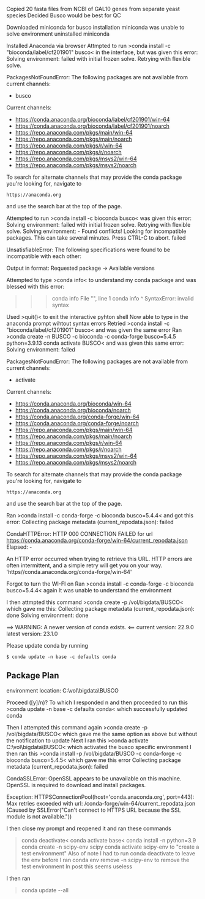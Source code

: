 Copied 20 fasta files from NCBI of GAL10 genes from separate yeast species
Decided Busco would be best for QC

Downloaded miniconda for busco installation
miniconda was unable to solve environment
uninstalled miniconda

Installed Anaconda via browser
  Attmpted to run >conda install -c "bioconda/label/cf201901" busco< in the interface, but was given this error:
  Solving environment: failed with initial frozen solve. Retrying with flexible solve.

PackagesNotFoundError: The following packages are not available from current channels:

  - busco

Current channels:

  - https://conda.anaconda.org/bioconda/label/cf201901/win-64
  - https://conda.anaconda.org/bioconda/label/cf201901/noarch
  - https://repo.anaconda.com/pkgs/main/win-64
  - https://repo.anaconda.com/pkgs/main/noarch
  - https://repo.anaconda.com/pkgs/r/win-64
  - https://repo.anaconda.com/pkgs/r/noarch
  - https://repo.anaconda.com/pkgs/msys2/win-64
  - https://repo.anaconda.com/pkgs/msys2/noarch

To search for alternate channels that may provide the conda package you're
looking for, navigate to

    https://anaconda.org

and use the search bar at the top of the page.

Attempted to run >conda install -c bioconda busco< was given this error:
Solving environment: failed with initial frozen solve. Retrying with flexible solve.
Solving environment: -
Found conflicts! Looking for incompatible packages.
This can take several minutes.  Press CTRL-C to abort.
failed

UnsatisfiableError: The following specifications were found to be incompatible with each other:

Output in format: Requested package -> Available versions 

Attempted to type >conda info< to understand my conda package and was blessed with this error:
>>> conda info
  File "<stdin>", line 1
    conda info
          ^
SyntaxError: invalid syntax
  
  Used >quit()< to exit the interactive pyhton shell
  Now able to type in the anaconda prompt wihtout syntax errors
                  Retried >conda install -c "bioconda/label/cf201901" busco< and was given the same error
Ran >conda create -n BUSCO -c bioconda -c conda-forge busco=5.4.5 python=3.9.13 conda activate BUSCO< and was given this same error:
Solving environment: failed

PackagesNotFoundError: The following packages are not available from current channels:

  - activate

Current channels:

  - https://conda.anaconda.org/bioconda/win-64
  - https://conda.anaconda.org/bioconda/noarch
  - https://conda.anaconda.org/conda-forge/win-64
  - https://conda.anaconda.org/conda-forge/noarch
  - https://repo.anaconda.com/pkgs/main/win-64
  - https://repo.anaconda.com/pkgs/main/noarch
  - https://repo.anaconda.com/pkgs/r/win-64
  - https://repo.anaconda.com/pkgs/r/noarch
  - https://repo.anaconda.com/pkgs/msys2/win-64
  - https://repo.anaconda.com/pkgs/msys2/noarch

To search for alternate channels that may provide the conda package you're
looking for, navigate to

    https://anaconda.org

and use the search bar at the top of the page.
    
Ran >conda install -c conda-forge -c bioconda busco=5.4.4< and got this error:
Collecting package metadata (current_repodata.json): failed

CondaHTTPError: HTTP 000 CONNECTION FAILED for url <https://conda.anaconda.org/conda-forge/win-64/current_repodata.json>
Elapsed: -

An HTTP error occurred when trying to retrieve this URL.
HTTP errors are often intermittent, and a simple retry will get you on your way.
'https//conda.anaconda.org/conda-forge/win-64'
    
Forgot to turn the WI-FI on
Ran >conda install -c conda-forge -c bioconda busco=5.4.4< again
It was unable to understand the environment
    
I then attmpted this command >conda create -p /vol/bigdata/BUSCO< which gave me this:
Collecting package metadata (current_repodata.json): done
Solving environment: done


==> WARNING: A newer version of conda exists. <==
  current version: 22.9.0
  latest version: 23.1.0

Please update conda by running

    $ conda update -n base -c defaults conda



## Package Plan ##

  environment location: C:\vol\bigdata\BUSCO



Proceed ([y]/n)?
To which I responded n and then proceeded to run this >conda update -n base -c defaults conda< which successfully updated conda
    
Then I attempted this command again >conda create -p /vol/bigdata/BUSCO< which gave me the same option as above but without the notification to update
Next I ran this >conda activate C:\vol\bigdata\BUSCO< which activated the busco specific environment
    I then ran this >conda install -p /vol/bigdata/BUSCO -c conda-forge -c bioconda busco=5.4.5< which gave me this error
Collecting package metadata (current_repodata.json): failed

CondaSSLError: OpenSSL appears to be unavailable on this machine. OpenSSL is required to
download and install packages.

Exception: HTTPSConnectionPool(host='conda.anaconda.org', port=443): Max retries exceeded with url: /conda-forge/win-64/current_repodata.json (Caused by SSLError("Can't connect to HTTPS URL because the SSL module is not available."))

I then close my prompt and reopened it and ran these commands
>conda deactivate<
>conda activate base<
>conda install -n python=3.9
>conda create -n scipy-env scipy
>conda activate scipy-env
to "create a test environment"
Also of note I had to run
>conda deactivate
to leave the env before I ran
>conda env remove -n scipy-env
to remove the test environment
    In post this seems useless
    
I then ran
>conda update --all
